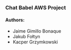 ### Chat Babel AWS Project
#### Authors:
- Jaime Gimillo Bonaque
- Jakub Fołtyn
- Kacper Grzymkowski

